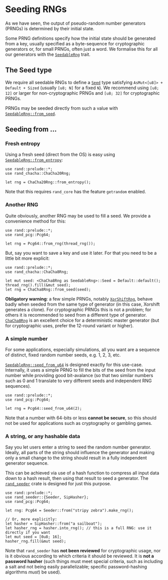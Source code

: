 # Seeding RNGs

As we have seen, the output of pseudo-random number generators (PRNGs) is
determined by their initial state.

Some PRNG definitions specify how the initial state should be generated from a
key, usually specified as a byte-sequence for cryptographic generators or,
for small PRNGs, often just a word. We formalise this for all our generators
with the [`SeedableRng`] trait.

## The Seed type

We require all seedable RNGs to define a [`Seed`] type satisfying
`AsMut<[u8]> + Default + Sized` (usually `[u8; N]` for a fixed `N`).
We recommend using `[u8; 12]` or larger for non-cryptographic PRNGs and
`[u8; 32]` for cryptographic PRNGs.

PRNGs may be seeded directly from such a value with [`SeedableRng::from_seed`].

## Seeding from ...

### Fresh entropy

Using a fresh seed (direct from the OS) is easy using [`SeedableRng::from_entropy`]:

```rust,editable
use rand::prelude::*;
use rand_chacha::ChaCha20Rng;

let rng = ChaCha20Rng::from_entropy();
```

Note that this requires `rand_core` has the feature `getrandom` enabled.

### Another RNG

Quite obviously, another RNG may be used to fill a seed. We provide a
convenience method for this:

```rust,editable
use rand::prelude::*;
use rand_pcg::Pcg64;

let rng = Pcg64::from_rng(thread_rng());
```

But, say you want to save a key and use it later. For that you need to be a
little bit more explicit:

```rust,editable
use rand::prelude::*;
use rand_chacha::ChaCha8Rng;

let mut seed: <ChaCha8Rng as SeedableRng>::Seed = Default::default();
thread_rng().fill(&mut seed);
let rng = ChaCha8Rng::from_seed(seed);
```

**Obligatory warning**: a few simple PRNGs, notably [`XorShiftRng`],
behave badly when seeded from the same type of generator (in this case, Xorshift
generates a clone). For cryptographic PRNGs this is not a problem;
for others it is recommended to seed from a different type of generator.
[`ChaCha8Rng`] is an excellent choice for a deterministic master generator
(but for cryptographic uses, prefer the 12-round variant or higher).

### A simple number

For some applications, especially simulations, all you want are a sequence of
distinct, fixed random number seeds, e.g. 1, 2, 3, etc.

[`SeedableRng::seed_from_u64`] is designed exactly for this use-case.
Internally, it uses a simple PRNG to fill the bits of the seed from the input
number while providing good bit-avalance (so that two similar numbers such as
0 and 1 translate to very different seeds and independent RNG sequences).

```rust,editable
use rand::prelude::*;
use rand_pcg::Pcg64;

let rng = Pcg64::seed_from_u64(2);
```

Note that a number with 64-bits or less **cannot be secure**, so this should
not be used for applications such as cryptography or gambling games.

### A string, or any hashable data

Say you let users enter a string to seed the random number generator. Ideally,
all parts of the string should influence the generator and making only a small
change to the string should result in a fully independent generator sequence.

This can be achieved via use of a hash function to compress all input data down
to a hash result, then using that result to seed a generator. The
[`rand_seeder`] crate is designed for just this purpose.

```rust,editable
use rand::prelude::*;
use rand_seeder::{Seeder, SipHasher};
use rand_pcg::Pcg64;

let rng: Pcg64 = Seeder::from("stripy zebra").make_rng();

// Or, more explicitly:
let hasher = SipHasher::from("a sailboat");
let hasher_rng = hasher.into_rng(); // this is a full RNG: use it directly if you want
let mut seed = [0u8; 16];
hasher_rng.fill(&mut seed);
```

Note that `rand_seeder` has **not been reviewed** for cryptographic usage, nor
is it obvious according to which criteria it should be reviewed.
It is **not a password hasher** (such things must meet special criteria,
such as including a salt and not being easily parallelizable;
specific password-hashing algorithms *must*) be used).


[`SeedableRng`]: ../rand/rand_core/trait.SeedableRng.html
[`Seed`]: ../rand/rand_core/trait.SeedableRng.html#type.Seed
[`SeedableRng::from_seed`]: ../rand/rand_core/trait.SeedableRng.html#tymethod.from_seed
[`SeedableRng::from_rng`]: ../rand/rand_core/trait.SeedableRng.html#method.from_rng
[`SeedableRng::seed_from_u64`]: ../rand/rand_core/trait.SeedableRng.html#method.seed_from_u64
[`SeedableRng::from_entropy`]: ../rand/rand_core/trait.SeedableRng.html#method.from_entropy
[`XorShiftRng`]: ../rand/rand_xorshift/struct.XorShiftRng.html
[`ChaCha8Rng`]: ../rand/rand_chacha/struct.ChaCha8Rng.html
[`rand_seeder`]: https://github.com/rust-random/seeder/
